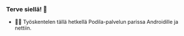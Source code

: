 ### Terve siellä! 👋

- 👨‍💻 Työskentelen tällä hetkellä Podila-palvelun parissa Androidille ja nettiin.
